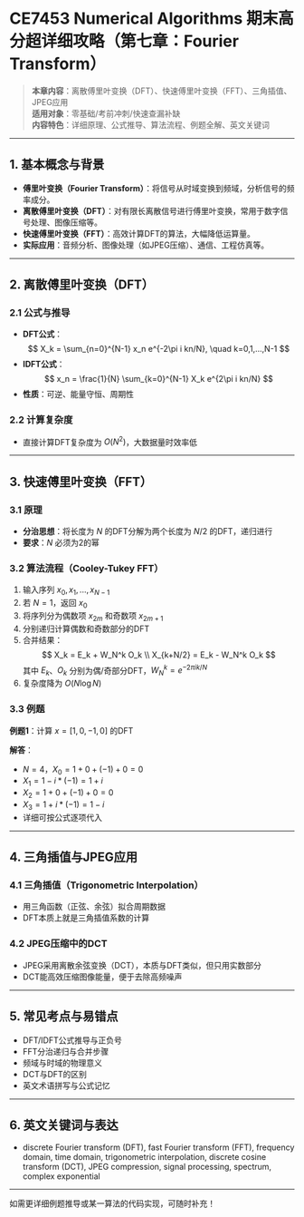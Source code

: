 # CE7453 Numerical Algorithms 期末高分超详细攻略（第七章：Fourier Transform）

> **本章内容**：离散傅里叶变换（DFT）、快速傅里叶变换（FFT）、三角插值、JPEG应用  
> **适用对象**：零基础/考前冲刺/快速查漏补缺  
> **内容特色**：详细原理、公式推导、算法流程、例题全解、英文关键词

---

## 1. 基本概念与背景

- **傅里叶变换（Fourier Transform）**：将信号从时域变换到频域，分析信号的频率成分。
- **离散傅里叶变换（DFT）**：对有限长离散信号进行傅里叶变换，常用于数字信号处理、图像压缩等。
- **快速傅里叶变换（FFT）**：高效计算DFT的算法，大幅降低运算量。
- **实际应用**：音频分析、图像处理（如JPEG压缩）、通信、工程仿真等。

---

## 2. 离散傅里叶变换（DFT）

### 2.1 公式与推导

- **DFT公式**：  
  $$
  X_k = \sum_{n=0}^{N-1} x_n e^{-2\pi i kn/N}, \quad k=0,1,...,N-1
  $$
- **IDFT公式**：  
  $$
  x_n = \frac{1}{N} \sum_{k=0}^{N-1} X_k e^{2\pi i kn/N}
  $$
- **性质**：可逆、能量守恒、周期性

### 2.2 计算复杂度

- 直接计算DFT复杂度为 $O(N^2)$，大数据量时效率低

---

## 3. 快速傅里叶变换（FFT）

### 3.1 原理

- **分治思想**：将长度为 $N$ 的DFT分解为两个长度为 $N/2$ 的DFT，递归进行
- **要求**：$N$ 必须为2的幂

### 3.2 算法流程（Cooley-Tukey FFT）

1. 输入序列 $x_0, x_1, ..., x_{N-1}$
2. 若 $N=1$，返回 $x_0$
3. 将序列分为偶数项 $x_{2m}$ 和奇数项 $x_{2m+1}$
4. 分别递归计算偶数和奇数部分的DFT
5. 合并结果：  
   $$
   X_k = E_k + W_N^k O_k \\
   X_{k+N/2} = E_k - W_N^k O_k
   $$
   其中 $E_k$、$O_k$ 分别为偶/奇部分DFT，$W_N^k = e^{-2\pi i k/N}$
6. 复杂度降为 $O(N\log N)$

### 3.3 例题

**例题1**：计算 $x = [1, 0, -1, 0]$ 的DFT

**解答**：
- $N=4$，$X_0 = 1+0+(-1)+0=0$
- $X_1 = 1 - i*(-1) = 1 + i$
- $X_2 = 1+0+(-1)+0=0$
- $X_3 = 1 + i*(-1) = 1 - i$
- 详细可按公式逐项代入

---

## 4. 三角插值与JPEG应用

### 4.1 三角插值（Trigonometric Interpolation）

- 用三角函数（正弦、余弦）拟合周期数据
- DFT本质上就是三角插值系数的计算

### 4.2 JPEG压缩中的DCT

- JPEG采用离散余弦变换（DCT），本质与DFT类似，但只用实数部分
- DCT能高效压缩图像能量，便于去除高频噪声

---

## 5. 常见考点与易错点

- DFT/IDFT公式推导与正负号
- FFT分治递归与合并步骤
- 频域与时域的物理意义
- DCT与DFT的区别
- 英文术语拼写与公式记忆

---

## 6. 英文关键词与表达

- discrete Fourier transform (DFT), fast Fourier transform (FFT), frequency domain, time domain, trigonometric interpolation, discrete cosine transform (DCT), JPEG compression, signal processing, spectrum, complex exponential

---

如需更详细例题推导或某一算法的代码实现，可随时补充！